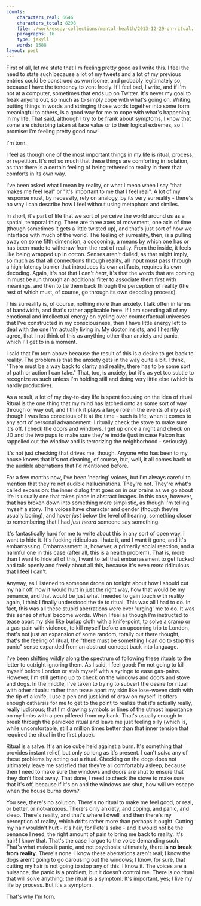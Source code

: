 ```yaml
---
counts:
    characters_real: 6646
    characters_total: 8298
    file: ./work/essay-collections/mental-health/2013-12-29-on-ritual.md
    paragraphs: 16
    type: jekyll
    words: 1588
layout: post
---
```


First of all, let me state that I'm feeling pretty good as I write this.  I feel
the need to state such because a lot of my tweets and a lot of my previous
entries could be construed as worrisome, and probably legitimately so, because I
have the tendency to vent freely.  If I feel bad, I write, and if I'm not at a
computer, sometimes that ends up on Twitter.  It's never my goal to freak anyone
out, so much as to simply cope with what's going on.  Writing, putting things in
words and stringing those words together into some form meaningful to others, is
a good way for me to cope with what's happening in my life.  That said, although
I try to be frank about symptoms, I know that some are disturbing taken at face
value or to their logical extremes, so I promise: I'm feeling pretty good now!

I'm torn.

I feel as though one of the most important things in my life is ritual, process,
or repetition.  It's not so much that these things are comforting in isolation,
as that there is a certain feeling of being tethered to reality in them that
comforts in its own way.

I've been asked what I mean by reality, or what I mean when I say "that makes me
feel real" or "it's important to me that I feel real".  A lot of my response
must, by necessity, rely on analogy, by its very surreality - there's no way I
can describe how I feel without using metaphors and similes.

In short, it's part of life that we sort of perceive the world around us as a
spatial, temporal thing.  There are three axes of movement, one axis of time
(though sometimes it gets a little twisted up), and that's just sort of how we
interface with much of the world.  The feeling of surreality, then, is a
pulling away on some fifth dimension, a cocooning, a means by which one has or
has been made to withdraw from the rest of reality.  From the inside, it feels
like being wrapped up in cotton.  Senses aren't dulled, as that might imply, so
much as that all connections through reality, all input must pass through a
high-latency barrier that introduces its own artifacts, requires its own
decoding.  Again, it's not that I can't *hear*, it's that the words that are
coming in must be run through an additional filter to associate them first with
meanings, and then to tie them back through the perception of reality (the rest
of which must, of course, go through its own decoding process).

This surreality is, of course, nothing more than anxiety.  I talk often in terms
of bandwidth, and that's rather applicable here.  If I am spending all of my
emotional and intellectual energy on cycling over counterfactual universes that
I've constructed in my consciousness, then I have little energy left to deal
with the one I'm actually living in.  My doctor insists, and I heartily agree,
that I not think of this as anything other than anxiety and panic, which I'll
get to in a moment.

I said that I'm torn above because the result of this is a desire to get back to
reality.  The problem is that the anxiety gets in the way quite a bit.  I think,
"There must be a way back to clarity and reality, there has to be some sort of
path or action I can take."  That, too, is anxiety, but it's as yet too subtle
to recognize as such unless I'm holding still and doing very little else (which
is hardly productive).

As a result, a lot of my day-to-day life is spent focusing on the idea of
ritual.  Ritual is the one thing that my mind has latched onto as some sort of
way through or way out, and I think it plays a large role in the events of my
past, though I was less conscious of it at the time - such is life, when it
comes to any sort of personal advancement.  I ritually check the stove to make
sure it's off.  I check the doors and windows.  I get up once a night and check
on JD and the two pups to make sure they're inside (just in case Falcon has
rappelled out the window and is terrorizing the neighborhood - seriously).

It's not just checking that drives me, though.  Anyone who has been to my house
knows that it's not cleaning, of course, but, well, it all comes back to the
audible aberrations that I'd mentioned before.

For a few months now, I've been 'hearing' voices, but I'm always careful to
mention that they're not audible hallucinations.  They're not.  They're what's
called expansion: the inner dialog that goes on in our brains as we go about
life is usually one that takes place in abstract images.  In this case, however,
that has broken down into something more simplistic, as though I'm telling
myself a story.  The voices have character and gender (though they're usually
boring), and hover *just* below the level of hearing, something closer to
remembering that I had *just heard* someone say something.

It's fantastically hard for me to write about this in any sort of open way.  I
want to hide it.  It's fucking ridiculous.  I hate it, and I want it gone, and
it's embarrassing.  Embarrassment is, however, a primarily social reaction, and
a harmful one in this case (after all, this is a health problem).  That is, more
than I want to hide all of this, I want to tell that embarrassment to get fucked
and talk openly and freely about all this, because it's even *more* ridiculous
that I feel I can't.

Anyway, as I listened to someone drone on tonight about how I should cut my hair
off, how it would hurt in just the right way, how that would be my penance, and
that would be just what I needed to gain touch with reality again, I think I
finally understood the tie to ritual.  This was all I had to do.  In fact, this
was all these stupid aberrations were ever 'urging' me to do.  It was this sense
of ritual become words.  When I feel as though I'm instructed to tease apart my
skin like burlap cloth with a knife-point, to solve a cramp or a gas-pain with
violence, to kill myself before an upcoming trip to London, that's not just an
expansion of some random, totally out there thought, that's the feeling of
ritual, the "there must be something I can do to stop this panic" sense expanded
from an abstract concept back into language.

I've been shifting wildly along the spectrum of following these rituals to the
letter to outright ignoring them.  As I said, I feel good: I'm not going to kill
myself before London or stab myself with a syringe to ease gas-pains.  However,
I'm still getting up to check on the windows and doors and stove and dogs.  In
the middle, I've taken to trying to subvert the desire for ritual with other
rituals: rather than tease apart my skin like lose-woven cloth with the tip of a
knife, I use a pen and just kind of draw on myself.  It offers enough catharsis
for me to get to the point to realize that it's actually really, really
ludicrous; that I'm drawing symbols or lines of the utmost importance on my
limbs with a pen pilfered from my bank.  That's usually enough to break through
the panicked ritual and leave me just feeling silly (which is, while
uncomfortable, still a million times better than that inner tension that
required the ritual in the first place).

Ritual is a salve.  It's an ice cube held against a burn.  It's something that
provides instant relief, but only so long as it's present.  I can't *solve* any
of these problems by acting out a ritual.  Checking on the dogs does not
ultimately leave me satisfied that they're all comfortably asleep, because then
I need to make sure the windows and doors are shut to ensure that they don't
float away.  That done, I need to check the stove to make sure that it's off,
because if it's on and the windows are shut, how will we escape when the house
burns down?

You see, there's no solution.  There's no ritual to make me feel good, or real,
or better, or not-anxious.  There's only anxiety, and coping, and panic, and
sleep.  There's reality, and that's where I dwell, and then there's my
perception of reality, which drifts rather more than perhaps it ought.  Cutting
my hair wouldn't hurt - it's hair, for Pete's sake - and it would not be the
penance I need, the right amount of pain to bring me back to reality.  It's
hair!  I know that.  That's the case I argue to the voice demanding such.
That's what makes it panic, and not psychosis: ultimately, there **is no break
from reality**.  There's none.  I know these aberrations aren't real; I know the
dogs aren't going to go carousing out the windows; I know, for sure, that
cutting my hair is not going to stop any of this.  I know it.  The voices are a
nuisance, the panic is a problem, but it doesn't control me.  There is *no*
ritual that will solve anything: the ritual is a symptom.  It's important, yes;
I live my life by process.  But it's a symptom.

That's why I'm torn.

